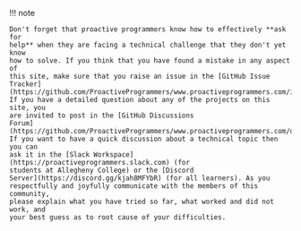!!! note

    Don't forget that proactive programmers know how to effectively **ask for
    help** when they are facing a technical challenge that they don't yet know
    how to solve. If you think that you have found a mistake in any aspect of
    this site, make sure that you raise an issue in the [GitHub Issue
    Tracker](https://github.com/ProactiveProgrammers/www.proactiveprogrammers.com/issues).
    If you have a detailed question about any of the projects on this site, you
    are invited to post in the [GitHub Discussions
    Forum](https://github.com/ProactiveProgrammers/www.proactiveprogrammers.com/discussions).
    If you want to have a quick discussion about a technical topic then you can
    ask it in the [Slack Workspace](https://proactiveprogrammers.slack.com) (for
    students at Allegheny College) or the [Discord
    Server](https://discord.gg/kjah8MFYbR) (for all learners). As you
    respectfully and joyfully communicate with the members of this community,
    please explain what you have tried so far, what worked and did not work, and
    your best guess as to root cause of your difficulties.
